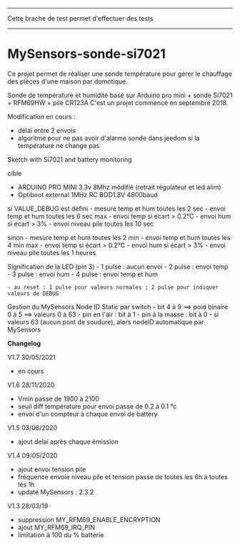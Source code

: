 *************************************************
Cette brache de test permet d'effectuer des tests
*************************************************


# MySensors-sonde-si7021
Ce projet permet de réaliser une sonde température pour gèrer le chauffage des pièces d'une maison par domotique.

Sonde de température et humidité basé sur Arduino pro mini + sonde Si7021 + RFM69HW + pile CR123A
C'est un projet commencé en septembre 2018.

Modification en cours :
- délai entre 2 envois
- algoritme pour ne pas avoir d'alarme sonde dans jeedom si la température ne change pas




Sketch with Si7021 and battery monitoring
  
  cible
  - ARDUINO PRO MINI 3.3v 8Mhz modifié (retrait régulateur et led alim)
  - Optiboot external 1MHz RC BOD1.8V 4800baud
  
  si VALUE_DEBUG est défini
    - mesure temp et hum toutes les 2 sec
    - envoi temp et hum toutes les 6 sec max
    - envoi temp si écart > 0.2°C
    - envoi hum si écart > 3%
    - envoi niveau pile toutes les 10 sec
  
  sinon
    - mesure temp et hum toutes les 2 min
    - envoi temp et hum toutes les 4 min max
    - envoi temp si écart > 0.2°C
    - envoi hum si écart > 3%
    - envoi niveau pile toutes les 1 heures  
  
  Signification de la LED (pin 3)
    - 1 pulse : aucun envoi
    - 2 pulse : envoi temp 
    - 3 pulse : envoi hum
    - 4 pulse : envoi temp et hum
    
    - au reset : 1 pulse pour valeurs normales ; 2 pulse pour indiquer valeurs de DEBUG
  
  Gestion du MySensors Node ID Static par switch
    - bit 4 à 9 ==> poid binaire 0 à 5 ==> valeurs 0 à 63
    - pin en l'air : bit à 1
    - pin à la masse : bit à 0
    - si valeurs 63 (aucun pont de soudure), alors nodeID automatique par MySensors
  

**Changelog**

V1.7  30/05/2021
- en cours

V1.6  28/11/2020
- Vmin passe de 1900 à 2100
- seuil diff température pour envoi passe de 0.2 à 0.1 °c
- envoi d'un compteur à chaque envoi de battery

V1.5  03/06/2020
- ajout delai après chaque émission

V1.4  09/05/2020
- ajout envoi tension pile
- fréquence envoie niveau pile et tension passe de toutes les 6h à toutes les 1h
- update MySensors : 2.3.2

V1.3  28/03/19
- suppression MY_RFM69_ENABLE_ENCRYPTION
- ajout MY_RFM69_IRQ_PIN
- limitation à 100 du % batterie
